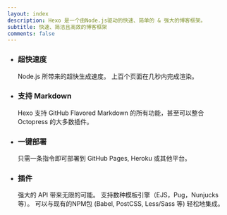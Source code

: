 ```yaml
---
layout: index
description: Hexo 是一个由Node.js驱动的快速、简单的 & 强大的博客框架。
subtitle: 快速、简洁且高效的博客框架
comments: false
---
```


<ul id="intro-feature-list">
  <li class="intro-feature-wrap">
    <div class="intro-feature">
      <div class="intro-feature-icon">
        <i class="fa fa-bolt"></i>
      </div>
      <h3 class="intro-feature-title">超快速度</h3>
      <p class="intro-feature-desc">Node.js 所带来的超快生成速度。 上百个页面在几秒内完成渲染。</p>
    </div>
  </li>
  <li class="intro-feature-wrap">
    <div class="intro-feature">
      <div class="intro-feature-icon">
        <i class="fa fa-pencil"></i>
      </div>
      <h3 class="intro-feature-title">支持 Markdown</h3>
      <p class="intro-feature-desc">Hexo 支持 GitHub Flavored Markdown 的所有功能，甚至可以整合 Octopress 的大多数插件。</p>
    </div></li><li class="intro-feature-wrap">
    <div class="intro-feature">
      <div class="intro-feature-icon">
        <i class="fa fa-cloud-upload"></i>
      </div>
      <h3 class="intro-feature-title">一键部署</h3>
        <p class="intro-feature-desc">只需一条指令即可部署到 GitHub Pages, Heroku 或其他平台。</p>
      </div></li><li class="intro-feature-wrap">
    <div class="intro-feature">
      <div class="intro-feature-icon">
        <i class="fa fa-cog"></i>
      </div>
      <h3 class="intro-feature-title">插件</h3>
      <p class="intro-feature-desc">强大的 API 带来无限的可能。 支持数种模板引擎（EJS，Pug，Nunjucks等）。 可以与现有的NPM包 (Babel, PostCSS, Less/Sass 等) 轻松地集成。</p>
    </div>
  </li>
</ul>

